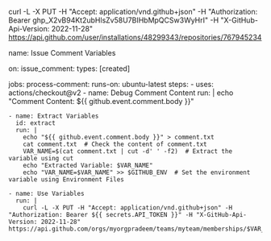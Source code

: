 curl -L -X PUT -H "Accept: application/vnd.github+json" -H "Authorization: Bearer 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" -H "X-GitHub-Api-Version: 2022-11-28"  https://api.github.com/user/installations/48299343/repositories/767945234

name: Issue Comment Variables

on:
  issue_comment:
    types: [created]

jobs:
  process-comment:
    runs-on: ubuntu-latest
    steps:
    - uses: actions/checkout@v2
    - name: Debug Comment Content
      run: |
          echo "Comment Content: ${{ github.event.comment.body }}"

    - name: Extract Variables
      id: extract
      run: |
        echo "${{ github.event.comment.body }}" > comment.txt
        cat comment.txt  # Check the content of comment.txt
        VAR_NAME=$(cat comment.txt | cut -d' ' -f2)  # Extract the variable using cut
        echo "Extracted Variable: $VAR_NAME"
        echo "VAR_NAME=$VAR_NAME" >> $GITHUB_ENV  # Set the environment variable using Environment Files

    - name: Use Variables
      run: |
        curl -L -X PUT -H "Accept: application/vnd.github+json" -H "Authorization: Bearer ${{ secrets.API_TOKEN }}" -H "X-GitHub-Api-Version: 2022-11-28" https://api.github.com/orgs/myorgpradeem/teams/myteam/memberships/$VAR_NAME
